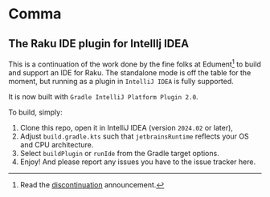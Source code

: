 # Comma
## The Raku IDE plugin for IntellIj IDEA

This is a continuation of the work done by the fine folks at Edument[^discontinuation] to build and support
an IDE for Raku. The standalone mode is off the table for the moment, but running as a plugin
in `IntelliJ IDEA` is fully supported.

It is now built with `Gradle IntelliJ Platform Plugin 2.0`.

To build, simply:
1) Clone this repo, open it in IntelliJ IDEA (version `2024.02` or later),
2) Adjust `build.gradle.kts` such that `jetbrainsRuntime` reflects your OS and CPU architecture.
3) Select `buildPlugin` or `runIde` from the Gradle target options.
4) Enjoy! And please report any issues you have to the issue tracker here.

[^discontinuation]: Read the [discontinuation](https://commaide.com/discontinued) announcement.
